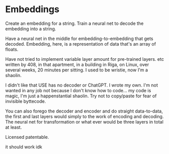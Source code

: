 # Embeddings

Create an embedding for a string.
Train a neural net to decode the embedding into a string.

Have a neural net in the middle for embedding-to-embedding that gets decoded.
Embedding, here, is a representation of data that's an array of floats.

Have not tried to implement variable layer amount for pre-trained layers. etc
written by 408, in that apartment, in a building in Riga, on Linux, over several weeks, 20 minutes per sitting.
I used to be wristie, now I'm a shaolin.

I didn't like that USE has no decoder or ChatGPT. I wrote my own. I'm not wanted in any job not because I don't know how to code... my code is magic, I'm just a happenstantial shaolin. Try not to copy/paste for fear of invisible byttecode.

You can also forego the decoder and encoder and do straight data-to-data, the first and last layers would simply to the work of encoding and decoding. The neural net for transformation or what ever would be three layers in total at least.

Licensed patentable.

it should work idk
